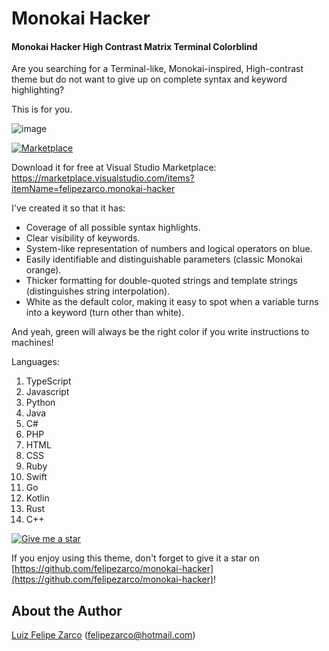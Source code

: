 # Monokai Hacker

#### Monokai Hacker High Contrast Matrix Terminal Colorblind

Are you searching for a Terminal-like, Monokai-inspired, High-contrast theme but do not want to give up on complete syntax and keyword highlighting?

This is for you.

![image](https://github.com/felipezarco/monokai-hacker/assets/11004919/97e20b58-ecfe-44ec-aabc-db5c7dfa67e4)

[![Marketplace](https://img.shields.io/badge/Marketplace-Monokai%20Hacker-green.svg)](https://marketplace.visualstudio.com/items?itemName=felipezarco.monokai-hacker)

Download it for free at Visual Studio Marketplace: https://marketplace.visualstudio.com/items?itemName=felipezarco.monokai-hacker

I've created it so that it has:
- Coverage of all possible syntax highlights.
- Clear visibility of keywords.
- System-like representation of numbers and logical operators on blue.
- Easily identifiable and distinguishable parameters (classic Monokai orange).
- Thicker formatting for double-quoted strings and template strings (distinguishes string interpolation).
- White as the default color, making it easy to spot when a variable turns into a keyword (turn other than white).

And yeah, green will always be the right color if you write instructions to machines!

Languages:
1. TypeScript
2. Javascript
3. Python
4. Java
5. C#
6. PHP
7. HTML
8. CSS
9. Ruby
10. Swift
11. Go
12. Kotlin
13. Rust
14. C++

[![Give me a star](https://img.shields.io/badge/Give%20me%20a%20star-⭐-yellow.svg)](https://github.com/felipezarco/monokai-hacker)

If you enjoy using this theme, don't forget to give it a star on [https://github.com/felipezarco/monokai-hacker](https://github.com/felipezarco/monokai-hacker)!

## About the Author

[Luiz Felipe Zarco](https://github.com/felipezarco) (felipezarco@hotmail.com)
